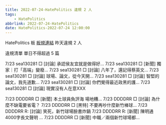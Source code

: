 ```yaml
---
title: 2022-07-24-HatePolitics 違規 2 人
tags:
    - HatePolitics
abbrlink: 2022-07-24-HatePolitics
date: HatePolitics-2022-07-24 12:00:00
---
```

HatePolitics 板 [板規連結](https://www.ptt.cc/bbs/HatePolitics/M.1617115262.A.D60.html)
昨天違規 2 人
<!-- more -->

違規清單
單日不得超過 5 篇

7/23 sea130281 □ [討論] 承認侯友宜就是做得好…
7/23 sea130281 □ [新聞] 獨家｜打「高端」變廢…
7/23 sea130281 □ [討論] 八年了，還記得蔡英文…
7/23 sea130281 □ [討論] 球場、論文，從今天開…
7/23 sea130281 □ [討論] 智堅的論文，我先道歉…
7/23 sea130281 □ [討論] 你們覺得最近政黑的護…
7/23 sea130281 □ [討論] 現實沒有人在意XXX

7/23 DDDDRR □ [新聞] 本土球員負評海 場地糟…
7/23 DDDDRR □ [討論] 為什麼不缺電要省電？
7/23 DDDDRR □ [黑特] 不要再吵什麼新竹棒球…
7/23 DDDDRR R: [討論] 笑死，新竹球場臉書炸鍋
7/23 DDDDRR R: [新聞] 陳明通4000字長文聲明 …
7/23 DDDDRR □ [新聞] 中職／兩個新竹球場都…